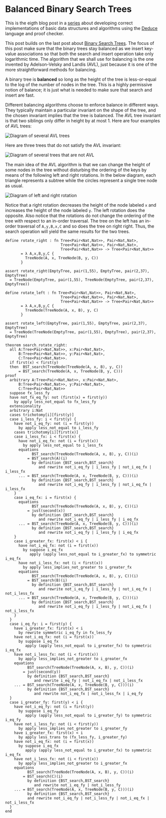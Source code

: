 # Balanced Binary Search Trees

This is the eigth blog post in a
[series](https://siek.blogspot.com/2024/06/data-structures-and-algorithms-correctly.html)
about developing correct implementations of basic data structures and
algorithms using the [Deduce](https://github.com/jsiek/deduce)
language and proof checker.

This post builds on the last post about [Binary Search
Trees](https://siek.blogspot.com/2024/08/binary-search-trees-correctly.html).
The focus of this post make sure that the binary trees stay balanced
as we insert key-value associations so that both the search and insert
operation take only logarithmic time. The algorithm that we shall use
for balancing is the one invented by Adelson-Velsky and Landis (AVL),
just because it is one of the more straightforward methods for
balancing.

A binary tree is **balanced** so long as the height of the tree is
less-or-equal to the log of the number of nodes in the tree. This is a
highly permissive notion of balance; it is just what is needed to make
sure that search and insert are fast.

Different balancing algorithms choose to enforce balance in different
ways. They typically maintain a particular invariant on the shape of
the tree, and the chosen invariant implies that the tree is balanced.
The AVL tree invariant is that two siblings only differ in height by
at most 1. Here are four examples of AVL trees:

![Diagram of several AVL trees](https://www.dropbox.com/scl/fi/wh06d9vvdb2b5rkxuebsx/AVLTrees.png?rlkey=6nhmiffmprvgwzvftohwkivqs&raw=1)

Here are three trees that do not satisfy the AVL invariant:

![Diagram of several trees that are not AVL](https://www.dropbox.com/scl/fi/89gyxe2ve6bytmzgml51w/AVLTreeNot.png?rlkey=1vwzdnfgzt61qw8r2zvgo5s7m&raw=1)

The main idea of the AVL algorithm is that we can change the height of
some nodes in the tree without disturbing the ordering of the keys by
means of the following left and right rotations. In the below diagram,
each triangle represents a subtree while the circles represent a
single tree node as usual.

![Diagram of left and right rotation](https://www.dropbox.com/scl/fi/lob6iu0xc8zyg51tlvfqg/Rotate.png?rlkey=de7qa94a2ganr4dustmm30axn&raw=1)

Notice that a right rotation decreases the height of the node labeled
`x` and increases the height of the node labeled `y`.  The left
rotation does the opposite. Also notice that the rotations do not
change the ordering of the tree with respect to an in-order traversal.
The tree on the left has an in-order traversal of `A,y,B,x,C` and so
does the tree on right right. Thus, the search operation will yield
the same results for the two trees.

```{.deduce #rotate_right}
define rotate_right : fn Tree<Pair<Nat,Nat>>, Pair<Nat,Nat>, 
                         Tree<Pair<Nat,Nat>>, Pair<Nat,Nat>,
                         Tree<Pair<Nat,Nat>> -> Tree<Pair<Nat,Nat>>
       = λ A,x,B,y,C {
         TreeNode(A, x, TreeNode(B, y, C))
       }
```

```{.deduce #test_rotate_right}
assert rotate_right(EmptyTree, pair(1,55), EmptyTree, pair(2,37), EmptyTree)
  = TreeNode(EmptyTree, pair(1,55), TreeNode(EmptyTree, pair(2,37), EmptyTree))
```

```{.deduce #rotate_left}
define rotate_left : fn Tree<Pair<Nat,Nat>>, Pair<Nat,Nat>, 
                         Tree<Pair<Nat,Nat>>, Pair<Nat,Nat>,
                         Tree<Pair<Nat,Nat>> -> Tree<Pair<Nat,Nat>>
       = λ A,x,B,y,C {
         TreeNode(TreeNode(A, x, B), y, C)
       }
```

```{.deduce #test_rotate_left}
assert rotate_left(EmptyTree, pair(1,55), EmptyTree, pair(2,37), EmptyTree)
  = TreeNode(TreeNode(EmptyTree, pair(1,55), EmptyTree), pair(2,37), EmptyTree)
```



```{.deduce #search_rotate}
theorem search_rotate_right: 
  all A:Tree<Pair<Nat,Nat>>, x:Pair<Nat,Nat>, 
      B:Tree<Pair<Nat,Nat>>, y:Pair<Nat,Nat>, 
      C:Tree<Pair<Nat,Nat>>.
  if first(x) < first(y)
  then  BST_search(TreeNode(TreeNode(A, x, B), y, C))
      = BST_search(TreeNode(A, x, TreeNode(B, y, C)))
proof
  arbitrary A:Tree<Pair<Nat,Nat>>, x:Pair<Nat,Nat>, 
      B:Tree<Pair<Nat,Nat>>, y:Pair<Nat,Nat>, 
      C:Tree<Pair<Nat,Nat>>
  suppose fx_less_fy
  have not_fx_eq_fy: not (first(x) = first(y))
    by apply less_not_equal to fx_less_fy
  extensionality
  arbitrary i:Nat
  cases trichotomy[i][first(y)]
  case i_less_fy: i < first(y) {
    have not_i_eq_fy: not (i = first(y))
      by apply less_not_equal to i_less_fy
    cases trichotomy[i][first(x)]
    case i_less_fx: i < first(x) {
      have not_i_eq_fx: not (i = first(x))
        by apply less_not_equal to i_less_fx
      equations
            BST_search(TreeNode(TreeNode(A, x, B), y, C))(i)
          = BST_search(A)(i)
            by definition {BST_search,BST_search}
               and rewrite not_i_eq_fy | i_less_fy | not_i_eq_fx | i_less_fx
      ... = BST_search(TreeNode(A, x, TreeNode(B, y, C)))(i)
            by definition {BST_search,BST_search}
               and rewrite not_i_eq_fy | i_less_fy | not_i_eq_fx | i_less_fx
    }
    case i_eq_fx: i = first(x) {
      equations
            BST_search(TreeNode(TreeNode(A, x, B), y, C))(i)
          = just(second(x))
            by definition {BST_search,BST_search}
               and rewrite not_i_eq_fy | i_less_fy | i_eq_fx
      ... = BST_search(TreeNode(A, x, TreeNode(B, y, C)))(i)
            by definition {BST_search,BST_search}
               and rewrite not_i_eq_fy | i_less_fy | i_eq_fx
    }
    case i_greater_fx: first(x) < i {
      have not_i_eq_fx: not (i = first(x))
        by suppose i_eq_fx
           apply (apply less_not_equal to i_greater_fx) to symmetric i_eq_fx
      have not_i_less_fx: not (i < first(x))
        by apply less_implies_not_greater to i_greater_fx
      equations
            BST_search(TreeNode(TreeNode(A, x, B), y, C))(i)
          = BST_search(B)(i)
            by definition {BST_search,BST_search}
               and rewrite not_i_eq_fy | i_less_fy | not_i_eq_fx | not_i_less_fx
      ... = BST_search(TreeNode(A, x, TreeNode(B, y, C)))(i)
            by definition {BST_search,BST_search}
               and rewrite not_i_eq_fy | i_less_fy | not_i_eq_fx | not_i_less_fx
    }
  }
  case i_eq_fy: i = first(y) {
    have i_greater_fx: first(x) < i
      by rewrite symmetric i_eq_fy in fx_less_fy
    have not_i_eq_fx: not (i = first(x))
      by suppose i_eq_fx
         apply (apply less_not_equal to i_greater_fx) to symmetric i_eq_fx
    have not_i_less_fx: not (i < first(x))
      by apply less_implies_not_greater to i_greater_fx
    equations
          BST_search(TreeNode(TreeNode(A, x, B), y, C))(i)
        = just(second(y))
          by definition {BST_search,BST_search}
             and rewrite i_eq_fy | not_i_eq_fx | not_i_less_fx
    ... = BST_search(TreeNode(A, x, TreeNode(B, y, C)))(i)
          by definition {BST_search,BST_search}
             and rewrite not_i_eq_fx | not_i_less_fx | i_eq_fy
  }
  case i_greater_fy: first(y) < i {
    have not_i_eq_fy: not (i = first(y))
      by suppose i_eq_fy
         apply (apply less_not_equal to i_greater_fy) to symmetric i_eq_fy
    have not_i_less_fy: not (i < first(y))
      by apply less_implies_not_greater to i_greater_fy
    have i_greater_fx: first(x) < i
      by apply less_trans to (fx_less_fy, i_greater_fy)
    have not_i_eq_fx: not (i = first(x))
      by suppose i_eq_fx
         apply (apply less_not_equal to i_greater_fx) to symmetric i_eq_fx
    have not_i_less_fx: not (i < first(x))
      by apply less_implies_not_greater to i_greater_fx
    equations
          BST_search(TreeNode(TreeNode(A, x, B), y, C))(i)
        = BST_search(C)(i)
          by definition {BST_search,BST_search}
             and rewrite not_i_eq_fy | not_i_less_fy
    ... = BST_search(TreeNode(A, x, TreeNode(B, y, C)))(i)
          by definition {BST_search,BST_search}
          and rewrite not_i_eq_fy | not_i_less_fy | not_i_eq_fx | not_i_less_fx
  }
end
```

<!--
```{.deduce file=BalancedBST.pf} 

import Maps
import BinaryTree
import BinarySearchTree

<<rotate_right>>
<<rotate_left>>

<<search_rotate>>

```
-->

<!--
```{.deduce file=BalancedBSTTest.pf} 
import Maps
import BinaryTree
import BinarySearchTree
import BalancedBST

<<test_rotate_right>>
<<test_rotate_left>>

```
-->
